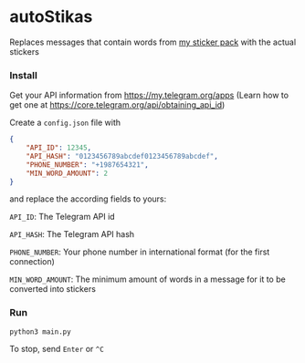 # autoStikas
Replaces messages that contain words from [my sticker pack](https://t.me/addstickers/supageil) with the actual stickers

### Install
Get your API information from https://my.telegram.org/apps (Learn how to get one at https://core.telegram.org/api/obtaining_api_id)

Create a `config.json` file with
```json
{
	"API_ID": 12345,
	"API_HASH": "0123456789abcdef0123456789abcdef",
	"PHONE_NUMBER": "+1987654321",
	"MIN_WORD_AMOUNT": 2
}
```
and replace the according fields to yours:

`API_ID`: The Telegram API id

`API_HASH`: The Telegram API hash

`PHONE_NUMBER`: Your phone number in international format (for the first connection)

`MIN_WORD_AMOUNT`: The minimum amount of words in a message for it to be converted into stickers

### Run
`python3 main.py`

To stop, send `Enter` or `^C`
